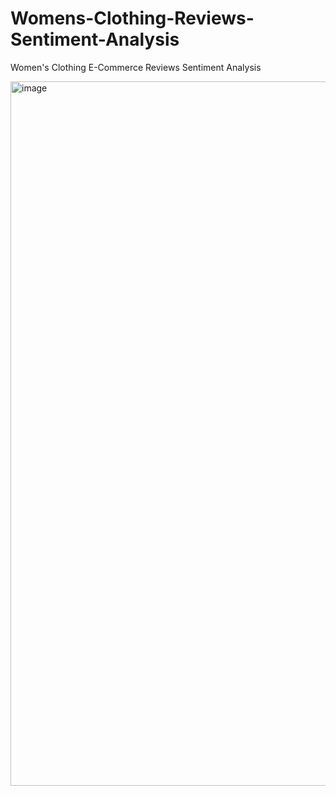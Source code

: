# Womens-Clothing-Reviews-Sentiment-Analysis
Women's Clothing E-Commerce Reviews Sentiment Analysis

<img width="1127" alt="image" src="https://user-images.githubusercontent.com/16741682/126687859-3084e015-b6f3-42d5-ba14-5292452ac65e.png">
